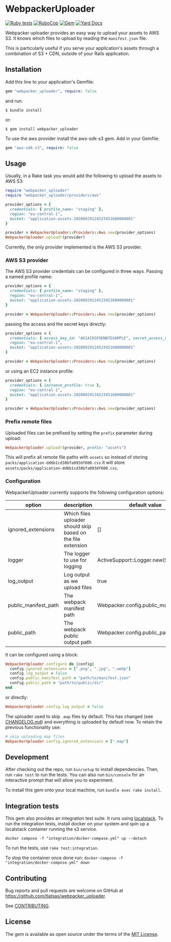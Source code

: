 # WebpackerUploader

[![Ruby tests](https://img.shields.io/github/workflow/status/tlatsas/webpacker_uploader/Ruby%20tests?style=flat-square)](https://github.com/tlatsas/webpacker_uploader/actions)
[![RuboCop](https://img.shields.io/github/workflow/status/tlatsas/webpacker_uploader/RuboCop?label=rubocop&style=flat-square)](https://github.com/tlatsas/webpacker_uploader/actions)
[![Gem](https://img.shields.io/gem/v/webpacker_uploader?style=flat-square)](https://rubygems.org/gems/webpacker_uploader)
[![Yard Docs](http://img.shields.io/badge/yard-docs-blue.svg?style=flat-square)](https://www.rubydoc.info/gems/webpacker_uploader)

Webpacker uploader provides an easy way to upload your assets to AWS S3.
It knows which files to upload by reading the `manifest.json` file.

This is particularly useful if you serve your application's assets through a combination of
S3 + CDN, outside of your Rails application.

## Installation

Add this line to your application's Gemfile:

```ruby
gem "webpacker_uploader", require: false
```

and run:

    $ bundle install

or:

    $ gem install webpacker_uploader

To use the aws provider install the aws-sdk-s3 gem. Add in your Gemfile:

```ruby
gem "aws-sdk-s3", require: false
```

## Usage

Usually, in a Rake task you would add the following to upload the assets to AWS S3:

```ruby
require "webpacker_uploader"
require "webpacker_uploader/providers/aws"

provider_options = {
  credentials: { profile_name: "staging" },
  region: "eu-central-1",
  bucket: "application-assets-20200929124523451600000001"
}

provider = WebpackerUploader::Providers::Aws.new(provider_options)
WebpackerUploader.upload!(provider)
```

Currently, the only provider implemented is the AWS S3 provider.

### AWS S3 provider

The AWS S3 provider credentials can be configured in three ways.
Passing a named profile name:

```ruby
provider_options = {
  credentials: { profile_name: "staging" },
  region: "eu-central-1",
  bucket: "application-assets-20200929124523451600000001"
}

provider = WebpackerUploader::Providers::Aws.new(provider_options)
```

passing the access and the secret keys directly:

```ruby
provider_options = {
  credentials: { access_key_id: "AKIAIOSFODNN7EXAMPLE", secret_access_key: "wJalrXUtnFEMI/K7MDENG/bPxRfiCYzEXAMPLEKEY" },
  region: "eu-central-1",
  bucket: "application-assets-20200929124523451600000001"
}

provider = WebpackerUploader::Providers::Aws.new(provider_options)
```

or using an EC2 instance profile:

```ruby
provider_options = {
  credentials: { instance_profile: true },
  region: "eu-central-1",
  bucket: "application-assets-20200929124523451600000001"
}

provider = WebpackerUploader::Providers::Aws.new(provider_options)
```

### Prefix remote files

Uploaded files can be prefixed by setting the `prefix` parameter during upload:

```ruby
WebpackerUploader.upload!(provider, prefix: "assets")
```

This will prefix all remote file paths with `assets` so instead of storing `packs/application-dd6b1cd38bfa093df600.css` it
will store `assets/packs/application-dd6b1cd38bfa093df600.css`.

### Configuration

WebpackerUploader currently supports the following configuration options:

| option               | description                                                  | default value                         |
|----------------------|--------------------------------------------------------------|---------------------------------------|
| ignored_extensions   | Which files uploader should skip based on the file extension | []                                    |
| logger               | The logger to use for logging                                | ActiveSupport::Logger.new(STDOUT)     |
| log_output           | Log output as we upload files                                | true                                  |
| public_manifest_path | The webpack manifest path                                    | Webpacker.config.public_manifest_path |
| public_path          | The webpack public output path                               | Webpacker.config.public_path          |

It can be configured using a block:

```ruby
WebpackerUploader.configure do |config|
  config.ignored_extensions = [".png", ".jpg", ".webp"]
  config.log_output = false
  config.public_manifest_path = "path/to/manifest.json"
  config.public_path = "path/to/public/dir"
end
```

or directly:

```ruby
WebpackerUploader.config.log_output = false
```

The uploader used to skip `.map` files by default. This has changed (see [CHANGELOG.md](https://github.com/tlatsas/webpacker_uploader/blob/main/CHANGELOG.md))
and everything is uploaded by default now. To retain the previous functionality use:

```ruby
# skip uploading map files
WebpackerUploader.config.ignored_extensions = [".map"]
```

## Development

After checking out the repo, run `bin/setup` to install dependencies.
Then, run `rake test` to run the tests. You can also run `bin/console` for an
interactive prompt that will allow you to experiment.

To install this gem onto your local machine, run `bundle exec rake install`.

## Integration tests

This gem also provides an integration test suite. It runs using [localstack](https://github.com/localstack/localstack/).
To run the integration tests, install docker on your system and spin up a localstack container running the s3 service.

```shell
docker compose -f "integration/docker-compose.yml" up --detach
```

To run the tests, use `rake test:integration`.

To stop the container once done run: `docker-compose -f "integration/docker-compose.yml" down` 

## Contributing

Bug reports and pull requests are welcome on GitHub at https://github.com/tlatsas/webpacker_uploader.

See [CONTRIBUTING](CONTRIBUTING.md).

## License

The gem is available as open source under the terms of the [MIT License](https://opensource.org/licenses/MIT).

